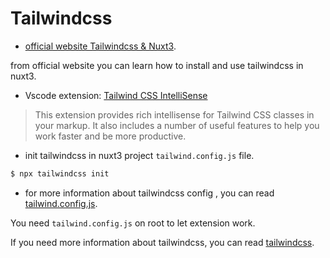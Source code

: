 # Tailwindcss
- [official website Tailwindcss & Nuxt3](https://nuxt.com/modules/tailwindcss).

from official website you can learn how to install and use tailwindcss in nuxt3.

- Vscode extension: [Tailwind CSS IntelliSense](https://marketplace.visualstudio.com/items?itemName=bradlc.vscode-tailwindcss)

> This extension provides rich intellisense for Tailwind CSS classes in your markup. It also includes a number of useful features to help you work faster and be more productive.

 - init tailwindcss in nuxt3 project `tailwind.config.js` file.

```bash
$ npx tailwindcss init
```
- for more information about tailwindcss config , you can read [tailwind.config.js](https://tailwindcss.nuxtjs.org/tailwind/config).

You need `tailwind.config.js` on root to let extension work.

If you need more information about tailwindcss, you can read [tailwindcss](https://tailwindcss.com/docs).
